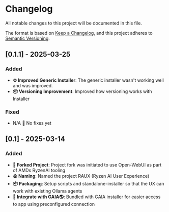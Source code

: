 # Changelog

All notable changes to this project will be documented in this file.

The format is based on [Keep a Changelog](https://keepachangelog.com/en/1.1.0/),
and this project adheres to [Semantic Versioning](https://semver.org/spec/v2.0.0.html).

## [0.1.1] - 2025-03-25

### Added

- **⚙️ Improved Generic Installer**: The generic installer wasn't working well and was improved.
- **📦 Versioning Improvement**: Improved how versioning works with Installer


### Fixed

- N/A 🙈 No fixes yet

## [0.1] - 2025-03-14

### Added

- **🍴 Forked Project**: Project fork was initiated to use Open-WebUI as part of AMDs RyzenAI tooling
- **🪨 Naming**: Named the project RAUX (Ryzen AI User Experience)
- **📦 Packaging**: Setup scripts and standalone-installer so that the UX can work with existing Ollama agents
- **🚠 Integrate with GAIA🌎**: Bundled with GAIA installer for easier access to app using preconfigured connection

